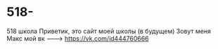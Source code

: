 # 518-
518 школа
Приветик, это сайт моей школы (в будущем)
Зовут меня Макс 
мой вк ---> https://vk.com/id444760666
